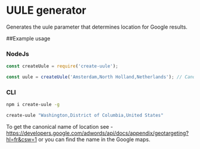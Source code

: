 # UULE generator
Generates the uule parameter that determines location for Google results.

##Example usage
### NodeJs
```javascript
const createUule = require('create-uule');

const uule = createUule('Amsterdam,North Holland,Netherlands'); // Canonical name of the location
```
### CLI
```bash
npm i create-uule -g

```
```bash
create-uule "Washington,District of Columbia,United States"
```
To get the canonical name of location see - https://developers.google.com/adwords/api/docs/appendix/geotargeting?hl=fr&csw=1
or you can find the name in the Google maps.